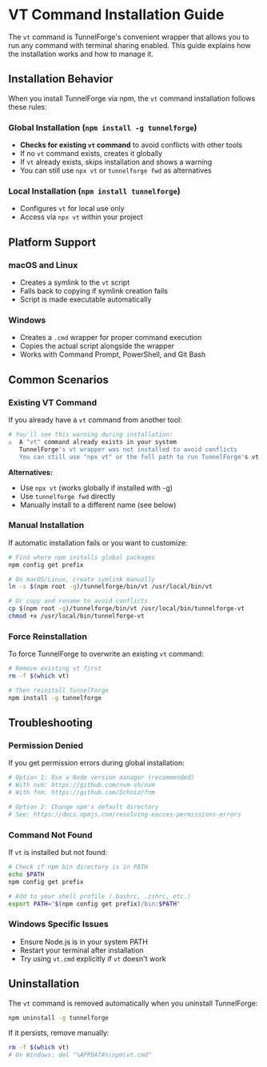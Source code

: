 # VT Command Installation Guide

The `vt` command is TunnelForge's convenient wrapper that allows you to run any command with terminal sharing enabled. This guide explains how the installation works and how to manage it.

## Installation Behavior

When you install TunnelForge via npm, the `vt` command installation follows these rules:

### Global Installation (`npm install -g tunnelforge`)
- **Checks for existing `vt` command** to avoid conflicts with other tools
- If no `vt` command exists, creates it globally
- If `vt` already exists, skips installation and shows a warning
- You can still use `npx vt` or `tunnelforge fwd` as alternatives

### Local Installation (`npm install tunnelforge`)
- Configures `vt` for local use only
- Access via `npx vt` within your project

## Platform Support

### macOS and Linux
- Creates a symlink to the `vt` script
- Falls back to copying if symlink creation fails
- Script is made executable automatically

### Windows
- Creates a `.cmd` wrapper for proper command execution
- Copies the actual script alongside the wrapper
- Works with Command Prompt, PowerShell, and Git Bash

## Common Scenarios

### Existing VT Command
If you already have a `vt` command from another tool:
```bash
# You'll see this warning during installation:
⚠️  A "vt" command already exists in your system
   TunnelForge's vt wrapper was not installed to avoid conflicts
   You can still use "npx vt" or the full path to run TunnelForge's vt
```

**Alternatives:**
- Use `npx vt` (works globally if installed with -g)
- Use `tunnelforge fwd` directly
- Manually install to a different name (see below)

### Manual Installation
If automatic installation fails or you want to customize:

```bash
# Find where npm installs global packages
npm config get prefix

# On macOS/Linux, create symlink manually
ln -s $(npm root -g)/tunnelforge/bin/vt /usr/local/bin/vt

# Or copy and rename to avoid conflicts
cp $(npm root -g)/tunnelforge/bin/vt /usr/local/bin/tunnelforge-vt
chmod +x /usr/local/bin/tunnelforge-vt
```

### Force Reinstallation
To force TunnelForge to overwrite an existing `vt` command:

```bash
# Remove existing vt first
rm -f $(which vt)

# Then reinstall TunnelForge
npm install -g tunnelforge
```

## Troubleshooting

### Permission Denied
If you get permission errors during global installation:
```bash
# Option 1: Use a Node version manager (recommended)
# With nvm: https://github.com/nvm-sh/nvm
# With fnm: https://github.com/Schniz/fnm

# Option 2: Change npm's default directory
# See: https://docs.npmjs.com/resolving-eacces-permissions-errors
```

### Command Not Found
If `vt` is installed but not found:
```bash
# Check if npm bin directory is in PATH
echo $PATH
npm config get prefix

# Add to your shell profile (.bashrc, .zshrc, etc.)
export PATH="$(npm config get prefix)/bin:$PATH"
```

### Windows Specific Issues
- Ensure Node.js is in your system PATH
- Restart your terminal after installation
- Try using `vt.cmd` explicitly if `vt` doesn't work

## Uninstallation

The `vt` command is removed automatically when you uninstall TunnelForge:
```bash
npm uninstall -g tunnelforge
```

If it persists, remove manually:
```bash
rm -f $(which vt)
# On Windows: del "%APPDATA%\npm\vt.cmd"
```